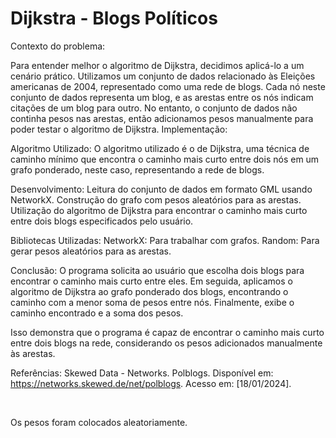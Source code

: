 # Dijkstra - Blogs Políticos

Contexto do problema:

Para entender melhor o algoritmo de Dijkstra, decidimos aplicá-lo a um cenário prático. Utilizamos um conjunto de dados relacionado às Eleições americanas de 2004, representado como uma rede de blogs. Cada nó neste conjunto de dados representa um blog, e as arestas entre os nós indicam citações de um blog para outro. No entanto, o conjunto de dados não continha pesos nas arestas, então adicionamos pesos manualmente para poder testar o algoritmo de Dijkstra.
Implementação:

Algoritmo Utilizado:
O algoritmo utilizado é o de Dijkstra, uma técnica de caminho mínimo que encontra o caminho mais curto entre dois nós em um grafo ponderado, neste caso, representando a rede de blogs.

Desenvolvimento:
Leitura do conjunto de dados em formato GML usando NetworkX.
Construção do grafo com pesos aleatórios para as arestas.
Utilização do algoritmo de Dijkstra para encontrar o caminho mais curto entre dois blogs especificados pelo usuário.

Bibliotecas Utilizadas:
NetworkX: Para trabalhar com grafos.
Random: Para gerar pesos aleatórios para as arestas.

Conclusão:
O programa solicita ao usuário que escolha dois blogs para encontrar o caminho mais curto entre eles. Em seguida, aplicamos o algoritmo de Dijkstra ao grafo ponderado dos blogs, encontrando o caminho com a menor soma de pesos entre nós. Finalmente, exibe o caminho encontrado e a soma dos pesos.



Isso demonstra que o programa é capaz de encontrar o caminho mais curto entre dois blogs na rede, considerando os pesos adicionados manualmente às arestas.


Referências:
Skewed Data - Networks. Polblogs. Disponível em: <https://networks.skewed.de/net/polblogs>. Acesso em: [18/01/2024].

<br/>

Os pesos foram colocados aleatoriamente.
